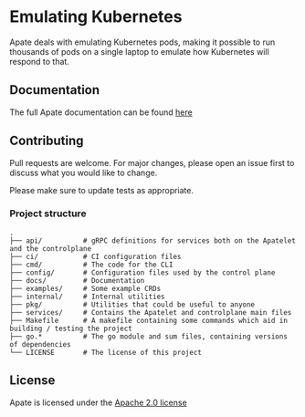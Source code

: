 # Emulating Kubernetes
Apate deals with emulating Kubernetes pods, making it possible to run thousands of pods on a single laptop to emulate how Kubernetes will respond to that.

## Documentation
The full Apate documentation can be found [here](https://apatekubernetes.nl/)

## Contributing
Pull requests are welcome. For major changes, please open an issue first to discuss what you would like to change.

Please make sure to update tests as appropriate.

### Project structure
    .
    ├── api/          # gRPC definitions for services both on the Apatelet and the controlplane
    ├── ci/           # CI configuration files
    ├── cmd/          # The code for the CLI
    ├── config/       # Configuration files used by the control plane
    ├── docs/         # Documentation
    ├── examples/     # Some example CRDs
    ├── internal/     # Internal utilities 
    ├── pkg/          # Utilities that could be useful to anyone
    ├── services/     # Contains the Apatelet and controlplane main files
    ├── Makefile      # A makefile containing some commands which aid in building / testing the project
    ├── go.*          # The go module and sum files, containing versions of dependencies
    └── LICENSE       # The license of this project

## License
Apate is licensed under the [Apache 2.0 license](./LICENSE)
